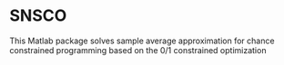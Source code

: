 # SNSCO
This Matlab package solves sample average approximation for chance constrained programming  based on the $0/1$ constrained optimization
